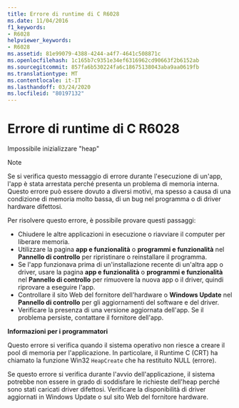 ```yaml
---
title: Errore di runtime di C R6028
ms.date: 11/04/2016
f1_keywords:
- R6028
helpviewer_keywords:
- R6028
ms.assetid: 81e99079-4388-4244-a4f7-4641c508871c
ms.openlocfilehash: 1c165b7c9351e34ef6316962cd90663f2b6152ab
ms.sourcegitcommit: 857fa6b530224fa6c18675138043aba9aa0619fb
ms.translationtype: MT
ms.contentlocale: it-IT
ms.lasthandoff: 03/24/2020
ms.locfileid: "80197132"
---
```

# <a name="c-runtime-error-r6028"></a>Errore di runtime di C R6028

Impossibile inizializzare "heap"

> [!NOTE]
> Se si verifica questo messaggio di errore durante l'esecuzione di un'app, l'app è stata arrestata perché presenta un problema di memoria interna. Questo errore può essere dovuto a diversi motivi, ma spesso a causa di una condizione di memoria molto bassa, di un bug nel programma o di driver hardware difettosi.
>
> Per risolvere questo errore, è possibile provare questi passaggi:
>
> - Chiudere le altre applicazioni in esecuzione o riavviare il computer per liberare memoria.
> - Utilizzare la pagina **app e funzionalità** o **programmi e funzionalità** nel **Pannello di controllo** per ripristinare o reinstallare il programma.
> - Se l'app funzionava prima di un'installazione recente di un'altra app o driver, usare la pagina **app e funzionalità** o **programmi e funzionalità** nel **Pannello di controllo** per rimuovere la nuova app o il driver, quindi riprovare a eseguire l'app.
> - Controllare il sito Web del fornitore dell'hardware o **Windows Update** nel **Pannello di controllo** per gli aggiornamenti del software e del driver.
> - Verificare la presenza di una versione aggiornata dell'app. Se il problema persiste, contattare il fornitore dell'app.

**Informazioni per i programmatori**

Questo errore si verifica quando il sistema operativo non riesce a creare il pool di memoria per l'applicazione. In particolare, il Runtime C (CRT) ha chiamato la funzione Win32 `HeapCreate` che ha restituito NULL (errore).

Se questo errore si verifica durante l'avvio dell'applicazione, il sistema potrebbe non essere in grado di soddisfare le richieste dell'heap perché sono stati caricati driver difettosi. Verificare la disponibilità di driver aggiornati in Windows Update o sul sito Web del fornitore hardware.
